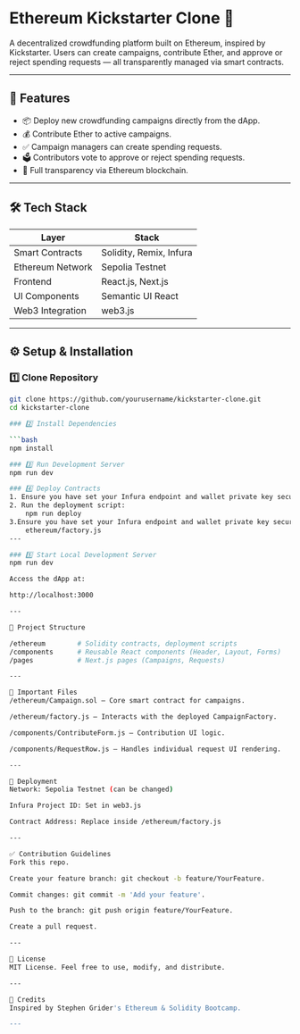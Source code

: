 # Ethereum Kickstarter Clone 🚀

A decentralized crowdfunding platform built on Ethereum, inspired by Kickstarter. Users can create campaigns, contribute Ether, and approve or reject spending requests — all transparently managed via smart contracts.

---

## 📖 Features

- 📦 Deploy new crowdfunding campaigns directly from the dApp.
- 💰 Contribute Ether to active campaigns.
- ✅ Campaign managers can create spending requests.
- 🗳️ Contributors vote to approve or reject spending requests.
- 🔐 Full transparency via Ethereum blockchain.

---

## 🛠️ Tech Stack

| Layer            | Stack                        |
|------------------|------------------------------|
| Smart Contracts  | Solidity, Remix, Infura      |
| Ethereum Network | Sepolia Testnet              |
| Frontend         | React.js, Next.js            |
| UI Components    | Semantic UI React            |
| Web3 Integration | web3.js                      |

---

## ⚙️ Setup & Installation

### 1️⃣ Clone Repository

```bash
git clone https://github.com/yourusername/kickstarter-clone.git
cd kickstarter-clone

### 2️⃣ Install Dependencies

```bash
npm install

### 3️⃣ Run Development Server
npm run dev

### 4️⃣ Deploy Contracts
1. Ensure you have set your Infura endpoint and wallet private key securely.
2. Run the deployment script:
    npm run deploy
3.Ensure you have set your Infura endpoint and wallet private key securely.
    ethereum/factory.js
---

### 5️⃣ Start Local Development Server
npm run dev

Access the dApp at:

http://localhost:3000

---

📂 Project Structure

/ethereum        # Solidity contracts, deployment scripts
/components      # Reusable React components (Header, Layout, Forms)
/pages           # Next.js pages (Campaigns, Requests)

---

📌 Important Files
/ethereum/Campaign.sol – Core smart contract for campaigns.

/ethereum/factory.js – Interacts with the deployed CampaignFactory.

/components/ContributeForm.js – Contribution UI logic.

/components/RequestRow.js – Handles individual request UI rendering.

---

🔐 Deployment
Network: Sepolia Testnet (can be changed)

Infura Project ID: Set in web3.js

Contract Address: Replace inside /ethereum/factory.js

---

✅ Contribution Guidelines
Fork this repo.

Create your feature branch: git checkout -b feature/YourFeature.

Commit changes: git commit -m 'Add your feature'.

Push to the branch: git push origin feature/YourFeature.

Create a pull request.

---

📄 License
MIT License. Feel free to use, modify, and distribute.

---

📢 Credits
Inspired by Stephen Grider's Ethereum & Solidity Bootcamp.

---
